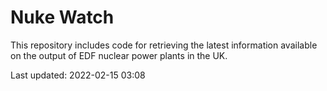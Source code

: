 # Nuke Watch

This repository includes code for retrieving the latest information available on the output of EDF nuclear power plants in the UK.

Last updated: 2022-02-15 03:08